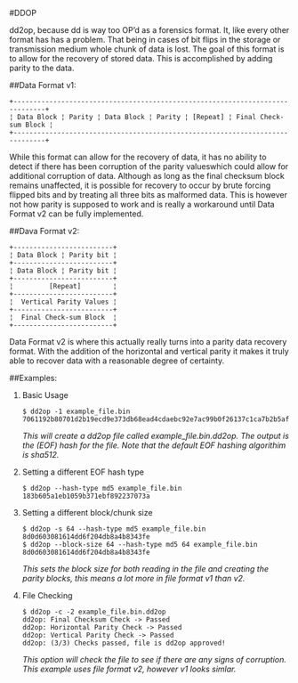 #DDOP

dd2op, because dd is way too OP’d as a forensics format. It, like every other
format has has a problem. That being in cases of bit flips in the storage or
transmission medium  whole chunk of data is lost. The goal of this format is
to allow for the recovery of stored data. This is accomplished by adding parity
to the data.


##Data Format v1:

    +------------------------------------------------------------------------------+
    ¦ Data Block ¦ Parity ¦ Data Block ¦ Parity ¦ [Repeat] ¦ Final Check-sum Block ¦
    +------------------------------------------------------------------------------+

While this format can allow for the recovery of data, it has no ability to
detect if there has been corruption of the parity valueswhich could allow for
additional corruption of data. Although as long as the final checksum block
remains unaffected, it is possible for recovery to occur by brute forcing
flipped bits and by treating all three bits as malformed data. This is however
not how parity is supposed to work and is really a workaround until Data
Format v2 can be fully implemented.



##Dava Format v2:

    +-------------------------+
    ¦ Data Block ¦ Parity bit ¦
    +-------------------------+
    ¦ Data Block ¦ Parity bit ¦
    +-------------------------+
    ¦         [Repeat]        ¦
    +-------------------------+
    ¦  Vertical Parity Values ¦
    +-------------------------+
    ¦  Final Check-sum Block  ¦
    +-------------------------+

Data Format v2 is where this actually really turns into a parity data recovery
format. With the addition of the horizontal and vertical parity it makes it
truly able to recover data with a reasonable degree of certainty.


##Examples:
1. Basic Usage
    ```
    $ dd2op -1 example_file.bin  
    7061192b80701d2b19ecd9e373db68ead4cdaebc92e7ac99b0f26137c1ca7b2b5aff809ff9fda24a941b7d8a4df4e23956f5f1e4d42485da152644c82a4162a1
    ```

    _This will create a dd2op file called example_file.bin.dd2op. The output is the (EOF) hash for the file. 
Note that the default EOF hashing algorithim is sha512._


2. Setting a different EOF hash type
    ```
    $ dd2op --hash-type md5 example_file.bin
    183b605a1eb1059b371ebf892237073a
    ```

3. Setting a different block/chunk size
    ```
    $ dd2op -s 64 --hash-type md5 example_file.bin
    8d0d603081614dd6f204db8a4b8343fe
    $ dd2op --block-size 64 --hash-type md5 64 example_file.bin
    8d0d603081614dd6f204db8a4b8343fe
    ```

    _This sets the block size for both reading in the file and creating the parity blocks, this means a lot more in file format v1 than v2._
    
4. File Checking
    ```
    $ dd2op -c -2 example_file.bin.dd2op
    dd2op: Final Checksum Check -> Passed
    dd2op: Horizontal Parity Check -> Passed
    dd2op: Vertical Parity Check -> Passed
    dd2op: (3/3) Checks passed, file is dd2op approved!
    ```
    
    _This option will check the file to see if there are any signs of corruption. This example uses file format v2, however v1 looks simlar._



    

